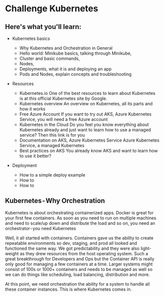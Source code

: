 # Challenge Kubernetes #

## Here's what you'll learn: ##
- Kubernetes basics
    - Why Kubernetes and Orchestration in General
    - Hello world: Minikube basics, talking through Minikube,
    - Cluster and basic commands, 
    - Nodes, 
    - Deployments, what it is and deploying an app
    - Pods and Nodes, explain concepts and troubleshooting

- Resources
    - Kubernetes.io One of the best resources to learn about Kubernetes is at this official Kubernetes site by Google.
    - Kubernetes overview An overview on Kubernetes, all its parts and how it works
    - Free Azure Account If you want to try out AKS, Azure Kubernetes Service, you will need a free Azure account
    - Kubernetes in the Cloud Do you feel you know everything about Kubernetes already and just want to learn how to use a managed service? Then this link is for you
    - Documentation on AKS, Azure Kubernetes Service Azure Kubernetes Service, a managed Kubernetes
    - Best practices on AKS You already know AKS and want to learn how to use it better?
- Deployment
    - How to a simple deploy example
    - How to 
    - How to 

## Kubernetes - Why Orchestration ##

Kubernetes is about orchestrating containerized apps. Docker is great for your first few containers. As soon as you need to run on multiple machines and need to scale/up down and distribute the load and so on, you need an orchestrator - you need Kubernetes

Well, it all started with containers. Containers gave us the ability to create repeatable environments so dev, staging, and prod all looked and functioned the same way. We got predictability and they were also light-weight as they drew resources from the host operating system. Such a great breakthrough for Developers and Ops but the Container API is really only good for managing a few containers at a time. Larger systems might consist of 100s or 1000+ containers and needs to be managed as well so we can do things like scheduling, load balancing, distribution and more.

At this point, we need orchestration the ability for a system to handle all these container instances. This is where Kubernetes comes in.


